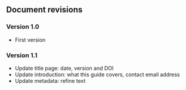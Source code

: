 
## Document revisions

### Version 1.0

* First version

### Version 1.1

* Update title page: date, version and DOI
* Update introduction: what this guide covers, contact email address
* Update metadata: refine text